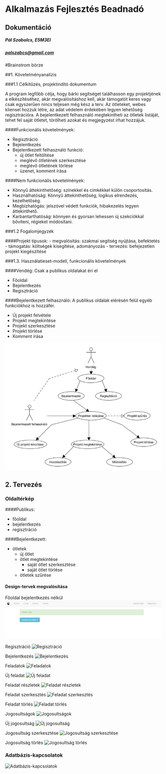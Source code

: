 # Alkalmazás Fejlesztés Beadnadó
## Dokumentáció

##### Pál Szabolcs, E5M3EI
##### palszabcs@gmail.com

#Brainstrom börze

##1. Követelményanalízis

###1.1 Célkitűzés, projektindító dokumentum

A program legfőbb célja, hogy bárki segítséget találhasson egy projektjének a elkészítéséhez, akár megvalósításhoz kell, akár támogatót keres vagy csak egyszerűen nincs teljesen még kész a terv.
Az ötleteket, webes kliensel hozzuk létre, az adat védelem érdekében legyen lehetőség regisztrációra. A bejelentkezett felhasználó megtekintheti az ötletek listáját, tehet fel saját ötletet, törölheti azokat és megjegyzést írhat hozzájuk.

####Funkcionális követelmények:

- Regisztráció
- Bejelentkezés
- Bejelentkezett felhasználó funkció:
    - új ötlet feltöltése
    - meglévő ötletének szerkesztése
    - meglévő ötletének törlése
    - üzenet, komment írása

####Nem funkcionális követelmények:

- Könnyű áttekinthetőség: színekkel és címkékkel külön csoportosítás.
- Használhatóság: Könnyű áttekinthetőség, logikus elrendezés, kezelhetőség.
- Megbízhatógás: jelszóvel védett funkciók, hibakezelés legyen áttekinthető.
- Karbantarthatóság: könnyen és gyorsan lehessen új szekciókkal bővíteni, régieket módosítani.

###1.2 Fogalomjegyzék

####Projekt típusok:
    - megvalósítás: szakmai segítség nyújtása, befektetés
    - támogatás: költségek kisegítése, adományozás
    - tervezés: befejezetlen projekt kiegészítése

###1.3. Használatieset-modell, funkcionális követelmények

####Vendég: Csak a publikus oldalakat éri el

- Főoldal
- Bejelentkezés
- Regisztráció

####Bejelentkezett felhasználó: A publikus oldalak elérésén felül egyéb funkciókhoz is hozzáfér.

- Új projekt felvétele
- Projekt megtekintése
- Projekt szerkesztése
- Projekt törlése
- Komment írása

![](docs/images/umlproject.jpg)

## 2. Tervezés

### Oldaltérkép

####Publikus:

- főoldal
- bejelentkezés
- regisztráció

####Bejelentkezett:

- ötletek
  - új ötlet
  - ötlet megtekintése
    - saját ötlet szerkesztése
    - saját ötlet törlése
  - ötletek szűrése

#### Design-tervek megvalósítása

Főoldal bejelentkezés nélkül
![Főoldal](docs/images/design01.jpg)

Regisztráció
![Regisztráció](documentation-assets/progress-images/final/regisztracio.PNG)

Bejelentkezés
![Bejelentkezés](documentation-assets/progress-images/final/bejelentkezes.PNG)

Feladatok
![Feladatok](documentation-assets/progress-images/final/feladatok.PNG)

Új feladat
![Új feladat](documentation-assets/progress-images/final/ujfeladat.PNG)

Feladat részletek
![Feladat részletek](documentation-assets/progress-images/final/feladatreszletek.PNG)

Feladat szerkesztés
![Feladat szerkesztés](documentation-assets/progress-images/final/feladatszerkesztes.PNG)

Feladat törlés
![Feladat törlés](documentation-assets/progress-images/final/feladattorles.PNG)

Jogosultságok
![Jogosultságok](documentation-assets/progress-images/final/jogosultsagok.PNG)

Új jogosultság
![Új jogosultság](documentation-assets/progress-images/final/ujjogosultsag.PNG)

Jogosultság szerkesztése
![Jogosultság szerkesztése](documentation-assets/progress-images/final/jogosultsagszerkesztes.PNG)

Jogosultság törlés
![Jogosultság törlés](documentation-assets/progress-images/final/jogosultsagtorles.PNG)

### Adatbázis-kapcsolatok

![Adatbázis-kapcsolatok](documentation-assets/db-relations-1.png)